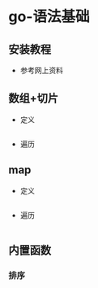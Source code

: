 # go-语法基础

## 安装教程

- 参考网上资料

## 数组+切片

- 定义

```go

```

- 遍历

## map

- 定义

```go

```

- 遍历

```go

```

## 内置函数

### 排序

```go

```